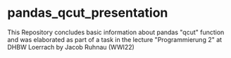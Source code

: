 # pandas_qcut_presentation
This Repository concludes basic information about pandas "qcut" function and was elaborated as part of a task in the lecture "Programmierung 2" at DHBW Loerrach by Jacob Ruhnau (WWI22)  

